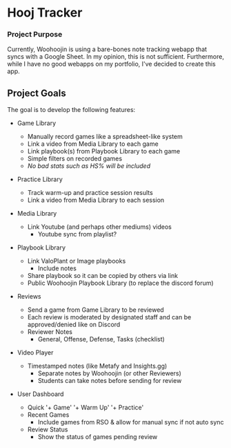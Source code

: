 # Hooj Tracker

### Project Purpose
Currently, Woohoojin is using a bare-bones note tracking webapp that syncs with a Google Sheet. In my opinion, this is not sufficient. Furthermore, while I have no good webapps on my portfolio, I've decided to create this app.

## Project Goals
The goal is to develop the following features:
- Game Library
  - Manually record games like a spreadsheet-like system
  - Link a video from Media Library to each game
  - Link playbook(s) from Playbook Library to each game
  - Simple filters on recorded games
  - *No bad stats such as HS% will be included*
- Practice Library
  - Track warm-up and practice session results
  - Link a video from Media Library to each session
- Media Library
  - Link Youtube (and perhaps other mediums) videos
    - Youtube sync from playlist?
- Playbook Library
  - Link ValoPlant or Image playbooks
    - Include notes
  - Share playbook so it can be copied by others via link
  - Public Woohoojin Playbook Library (to replace the discord forum)
- Reviews
  - Send a game from Game Library to be reviewed
  - Each review is moderated by designated staff and can be approved/denied like on Discord
  - Reviewer Notes
    - General, Offense, Defense, Tasks (checklist)
- Video Player
  - Timestamped notes (like Metafy and Insights.gg)
    - Separate notes by Woohoojin (or other Reviewers)
    - Students can take notes before sending for review

- User Dashboard
  - Quick '+ Game' '+ Warm Up' '+ Practice'
  - Recent Games
    - Include games from RSO & allow for manual sync if not auto sync
  - Review Status
    - Show the status of games pending review
